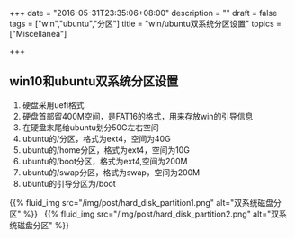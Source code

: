 +++
date = "2016-05-31T23:35:06+08:00"
description = ""
draft = false
tags = ["win","ubuntu","分区"]
title = "win/ubuntu双系统分区设置"
topics = ["Miscellanea"]

+++

## win10和ubuntu双系统分区设置
1. 硬盘采用uefi格式
2. 硬盘首部留400M空间，是FAT16的格式，用来存放win的引导信息
3. 在硬盘末尾给ubuntu划分50G左右空间
4. ubuntu的/分区，格式为ext4，空间为40G
5. ubuntu的/home分区，格式为ext4，空间为10G
6. ubuntu的/boot分区，格式为ext4,空间为200M
7. ubuntu的/swap分区，格式为swap，空间为200M
8. ubuntu的引导分区为/boot

{{% fluid_img src="/img/post/hard_disk_partition1.png" alt="双系统磁盘分区" %}}
&nbsp;
{{% fluid_img src="/img/post/hard_disk_partition2.png" alt="双系统磁盘分区" %}}